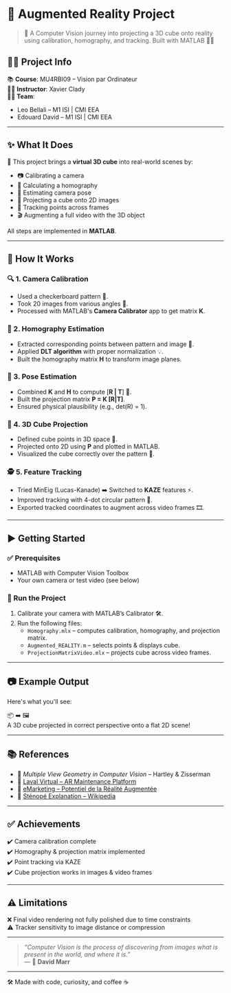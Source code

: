 # 🎯 Augmented Reality Project

> 🧠 A Computer Vision journey into projecting a 3D cube onto reality using calibration, homography, and tracking. Built with MATLAB 🧪📐

## 👨‍🎓 Project Info

📚 **Course**: MU4RBI09 – Vision par Ordinateur  
👨‍🏫 **Instructor**: Xavier Clady  
🧑‍💻 **Team**:  
- Leo Bellali – M1 ISI | CMI EEA  
- Edouard David – M1 ISI | CMI EEA

---

## ✨ What It Does

🔧 This project brings a **virtual 3D cube** into real-world scenes by:

- 📷 Calibrating a camera  
- 🔲 Calculating a homography  
- 📐 Estimating camera pose  
- 🧊 Projecting a cube onto 2D images  
- 🎯 Tracking points across frames  
- 🎬 Augmenting a full video with the 3D object

All steps are implemented in **MATLAB**.

---

## 🧪 How It Works

### 🔍 1. Camera Calibration
- Used a checkerboard pattern 🏁.
- Took 20 images from various angles 📸.
- Processed with MATLAB's **Camera Calibrator** app to get matrix **K**.

### 🔁 2. Homography Estimation
- Extracted corresponding points between pattern and image 🧩.
- Applied **DLT algorithm** with proper normalization 💡.
- Built the homography matrix **H** to transform image planes.

### 🧭 3. Pose Estimation
- Combined **K** and **H** to compute [**R | T**] 🤖.
- Built the projection matrix **P = K [R|T]**.
- Ensured physical plausibility (e.g., det(R) = 1).

### 🧊 4. 3D Cube Projection
- Defined cube points in 3D space 🧊.
- Projected onto 2D using **P** and plotted in MATLAB.
- Visualized the cube correctly over the pattern 🎨.

### 🕵️ 5. Feature Tracking
- Tried MinEig (Lucas-Kanade) ➡️ Switched to **KAZE** features ⚡.
- Improved tracking with 4-dot circular pattern 🎯.
- Exported tracked coordinates to augment across video frames 🎞️.

---

## ▶️ Getting Started

### ✅ Prerequisites
- MATLAB with Computer Vision Toolbox
- Your own camera or test video (see below)

### 🚀 Run the Project
1. Calibrate your camera with MATLAB’s Calibrator 🛠️.
3. Run the following files:
   - `Homography.mlx` – computes calibration, homography, and projection matrix.
   - `Augmented_REALITY.m` – selects points & displays cube.
   - `ProjectionMatrixVideo.mlx` – projects cube across video frames.

---

## 📷 Example Output

Here's what you'll see:

📦 ➡️ 🖼️  
A 3D cube projected in correct perspective onto a flat 2D scene!

---

## 📚 References

- 📘 *Multiple View Geometry in Computer Vision* – Hartley & Zisserman  
- 📎 [Laval Virtual – AR Maintenance Platform](https://blog.laval-virtual.com/la-premiere-plateforme-de-maintenance-en-realite-augmentee/)  
- 📰 [eMarketing – Potentiel de la Réalité Augmentée](https://www.e-marketing.fr/Thematique/cross-canal-1094/Breves/Comment-exploiter-potentiel-realite-augmentee-343772.htm)  
- 📎 [Sténopé Explanation – Wikipedia](https://fr.wikipedia.org/wiki/St%C3%A9nop%C3%A9)

---

## ✅ Achievements

✔️ Camera calibration complete  
✔️ Homography & projection matrix implemented  
✔️ Point tracking via KAZE  
✔️ Cube projection works in images & video frames

---

## ⚠️ Limitations

❌ Final video rendering not fully polished due to time constraints  
⚠️ Tracker sensitivity to image distance or compression

---

> *“Computer Vision is the process of discovering from images what is present in the world, and where it is.”*  
> — 🧠 **David Marr**

---

🛠️ Made with code, curiosity, and coffee ☕  
